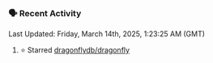 ### 🗣 Recent Activity

<!--RECENT_ACTIVITY:last_update-->
Last Updated: Friday, March 14th, 2025, 1:23:25 AM (GMT)
<!--RECENT_ACTIVITY:last_update_end-->
<!--RECENT_ACTIVITY:start-->
1. ⭐ Starred [dragonflydb/dragonfly](https://github.com/dragonflydb/dragonfly)<br>
<!--RECENT_ACTIVITY:end-->
